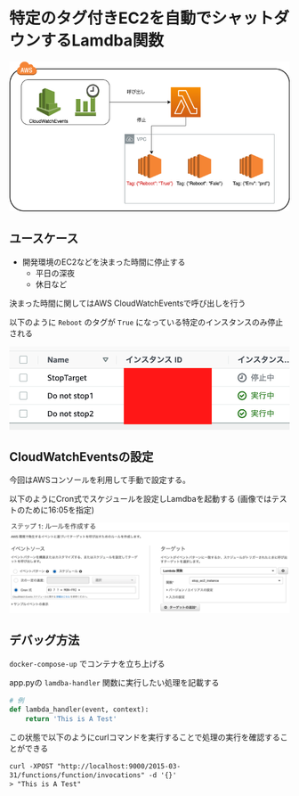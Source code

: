 # 特定のタグ付きEC2を自動でシャットダウンするLamdba関数

![構成図](images/archi.png)

## ユースケース

- 開発環境のEC2などを決まった時間に停止する
  - 平日の深夜
  - 休日など

決まった時間に関してはAWS CloudWatchEventsで呼び出しを行う

以下のように `Reboot` のタグが `True` になっている特定のインスタンスのみ停止される

![実行イメージ](images/stop_image.png)

## CloudWatchEventsの設定

今回はAWSコンソールを利用して手動で設定する。

以下のようにCron式でスケジュールを設定しLamdbaを起動する
(画像ではテストのために16:05を指定)

![CloudWatchEvents](images/cloudwatch_events.png)

## デバッグ方法

`docker-compose-up` でコンテナを立ち上げる

app.pyの `lamdba-handler` 関数に実行したい処理を記載する

```py
# 例
def lambda_handler(event, context):
    return 'This is A Test'
```

この状態で以下のようにcurlコマンドを実行することで処理の実行を確認することができる

```
curl -XPOST "http://localhost:9000/2015-03-31/functions/function/invocations" -d '{}'
> "This is A Test" 
```
